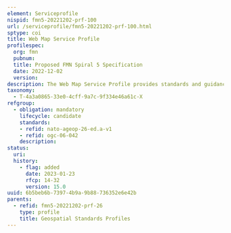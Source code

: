 ```yaml
---
element: Serviceprofile
nispid: fmn5-20221202-prf-100
url: /serviceprofile/fmn5-20221202-prf-100.html
sptype: coi
title: Web Map Service Profile
profilespec:
  org: fmn
  pubnum: 
  title: Proposed FMN Spiral 5 Specification
  date: 2022-12-02
  version: 
description: The Web Map Service Profile provides standards and guidance in support of Geospatial Web Services to provide a standardized interface for geodata provision in a defined format over a network connection.
taxonomy:
  - T-4a3a0865-33e0-4cff-9a7c-9f334e46a61c-X
refgroup:
  - obligation: mandatory
    lifecycle: candidate
    standards: 
    - refid: nato-ageop-26-ed.a-v1
    - refid: ogc-06-042
    description: 
status:
  uri: 
  history: 
    - flag: added
      date: 2023-01-23
      rfcp: 14-32
      version: 15.0
uuid: 6b5beb6b-7397-4b9a-9b88-736352e6e42b
parents:
  - refid: fmn5-20221202-prf-26
    type: profile
    title: Geospatial Standards Profiles
---
```

